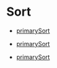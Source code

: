 # Sort

- [primarySort](src/sort/primarysort)

- [primarySort](src/sort/middlesort)
    
- [primarySort](src/sort/abvanced)
